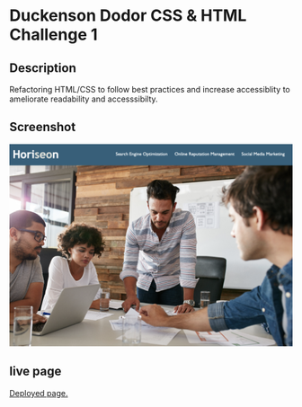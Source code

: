 # Duckenson Dodor CSS & HTML Challenge 1

## Description
Refactoring HTML/CSS to follow best practices and increase accessiblity to ameliorate readability and accesssibilty.


## Screenshot

![A screenshot](./assets/images/screenshot.png)

## live page 

[Deployed page.](https://dodor101.github.io/module-1-project/)

